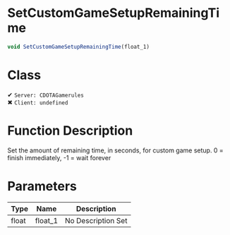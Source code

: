# SetCustomGameSetupRemainingTime
```js	
void SetCustomGameSetupRemainingTime(float_1)
```
# Class
✔ `Server: CDOTAGamerules`  
✖ `Client: undefined`  

# Function Description
Set the amount of remaining time, in seconds, for custom game setup. 0 = finish immediately, -1 = wait forever
# Parameters
Type|Name|Description
--|--|--
float|float_1|No Description Set
